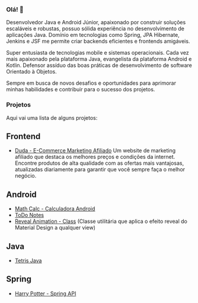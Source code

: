 ### Olá! 👋

Desenvolvedor Java e Android Júnior, apaixonado por construir soluções escaláveis e robustas, possuo sólida experiência no desenvolvimento de aplicações Java. Domínio em tecnologias como Spring, JPA Hibernate, Jenkins e JSF me permite criar backends eficientes e frontends amigáveis. 

Super entusiasta de tecnologias mobile e sistemas operacionais. Cada vez mais apaixonado pela plataforma Java, evangelista da plataforma Android e Kotlin. Defensor assíduo das boas práticas de desenvolvimento de software Orientado à Objetos.

Sempre em busca de novos desafios e oportunidades para aprimorar minhas habilidades e contribuir para o sucesso dos projetos.
    
### Projetos
Aqui vai uma lista de alguns projetos: 

## Frontend 
- [Duda - E-Commerce Marketing Afiliado](https://eduardowgmendes.github.io/duda/) 
Um website de marketing afiliado que destaca os melhores preços e condições da internet. Encontre produtos de alta qualidade com as ofertas mais vantajosas, atualizadas diariamente para garantir que você sempre faça o melhor negócio. 
 
## Android  
- [Math Calc - Calculadora Android](https://github.com/eduardowgmendes/MathCalc)
- [ToDo Notes](https://github.com/eduardowgmendes/ToDoNotes#todonotes-v100)
- [Reveal Animation - Class](https://github.com/eduardowgmendes/Android-Reveal-Animation#reveal-view) (Classe utilitária que aplica o efeito reveal do Material Design a qualquer view)

## Java
- [Tetris Java](https://github.com/eduardowgmendes/Tetris#tetris) 

## Spring 
- [Harry Potter - Spring API](https://github.com/eduardowgmendes/makemagicapi#make-magic-api)
